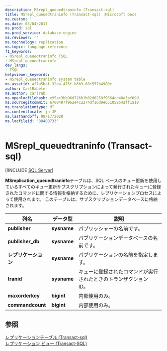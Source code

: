 ```yaml
---
description: MSrepl_queuedtraninfo (Transact-sql)
title: MSrepl_queuedtraninfo (Transact-sql) |Microsoft Docs
ms.custom: ''
ms.date: 03/04/2017
ms.prod: sql
ms.prod_service: database-engine
ms.reviewer: ''
ms.technology: replication
ms.topic: language-reference
f1_keywords:
- MSrepl_queuedtraninfo_TSQL
- MSrepl_queuedtraninfo
dev_langs:
- TSQL
helpviewer_keywords:
- MSrepl_queuedtraninfo system table
ms.assetid: af7a5baf-32ea-475f-b6b9-68c557b4980c
author: CarlRabeler
ms.author: carlrab
ms.openlocfilehash: e95ac3bb96d726b1b02d0258f9364cc48a3af09d
ms.sourcegitcommit: e700497f962e4c2274df16d9e651059b42ff1a10
ms.translationtype: MT
ms.contentlocale: ja-JP
ms.lasthandoff: 08/17/2020
ms.locfileid: "88480733"
---
```

# <a name="msrepl_queuedtraninfo-transact-sql"></a>MSrepl_queuedtraninfo (Transact-sql)
[!INCLUDE [SQL Server](../../includes/applies-to-version/sqlserver.md)]

  **MSreplication_queuedtraninfo**テーブルは、SQL ベースのキュー更新を使用しているすべてのキュー更新サブスクリプションによって発行されたキューに登録されたコマンドに関する情報を格納するために、レプリケーションプロセスによって使用されます。 このテーブルは、サブスクリプションデータベースに格納されます。  
  
|列名|データ型|説明|  
|-----------------|---------------|-----------------|  
|**publisher**|**sysname**|パブリッシャーの名前です。|  
|**publisher_db**|**sysname**|パブリケーションデータベースの名前です。|  
|**レプリケーション**|**sysname**|パブリケーションの名前を指定します。|  
|**tranid**|**sysname**|キューに登録されたコマンドが実行されたときのトランザクション ID。|  
|**maxorderkey**|**bigint**|内部使用のみ。|  
|**commandcount**|**bigint**|内部使用のみ。|  
  
## <a name="see-also"></a>参照  
 [レプリケーションテーブル &#40;Transact-sql&#41;](../../relational-databases/system-tables/replication-tables-transact-sql.md)   
 [レプリケーション ビュー &#40;Transact-SQL&#41;](../../relational-databases/system-views/replication-views-transact-sql.md)  
  
  
